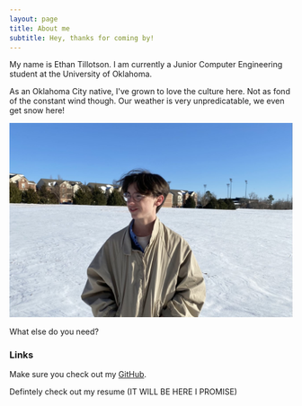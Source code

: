 ```yaml
---
layout: page
title: About me
subtitle: Hey, thanks for coming by!
---
```


My name is Ethan Tillotson. I am currently a Junior Computer Engineering student at the University of Oklahoma. 

As an Oklahoma City native, I've grown to love the culture here. Not as fond of the constant wind though.
Our weather is very unpredicatable, we even get snow here!

![Alt text](/assets/img/ethantillotson1.jpg "Me in the snow last Winter!!!")

What else do you need?

### Links

Make sure you check out my [GitHub](https://github.com/rllycool).

Defintely check out my resume (IT WILL BE HERE I PROMISE)
